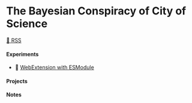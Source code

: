# The Bayesian Conspiracy of City of Science

[📑 RSS](./atom.xml)

#### Experiments

-   👀 [WebExtension with ESModule](#./experiments/2019/sept-web-ext-with-esm.md)

#### Projects

#### Notes
